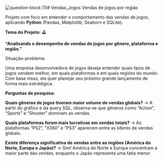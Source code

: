 ![question-block (1)](https://github.com/user-attachments/assets/f3bfe911-b646-41e3-801d-9ef79ee84928)# Vendas_Jogos
Vendas de jogos por região

Projeto com foco em entender o comportamento das vendas de jogos, aplicando **Python** (Pandas, Matplotlib, Seaborn e SQLite).

**Tema do Projeto:** 🕹️

**“Analisando o desempenho de vendas de jogos por gênero, plataforma e região.”**


Situação-problema:

Uma empresa desenvolvedora de jogos deseja entender quais tipos de jogos vendem melhor, em quais plataformas e em quais regiões do mundo.
Com base nisso, ela quer planejar seu próximo grande lançamento de forma mais estratégica.

**Perguntas de pesquisa:** 


**Quais gêneros de jogos tiveram maior volume de vendas globais?**
→ A partir do gráfico e da query SQL, observa-se que gêneros como “Action”, “Sports” e “Shooter” dominam as vendas.

**Quais plataformas foram mais lucrativas em vendas totais?**
→ As plataformas “PS2”, “X360” e “PS3” aparecem entre as líderes de vendas globais.

**Existe diferença significativa de vendas entre as regiões (América do Norte, Europa e Japão)?**
→ Sim! América do Norte e Europa concentram a maior parte das vendas, enquanto o Japão representa uma fatia menor.
